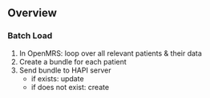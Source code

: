 
## Overview

### Batch Load
1. In OpenMRS: loop over all relevant patients & their data 
2. Create a bundle for each patient
3. Send bundle to HAPI server
    - if exists: update
    - if does not exist: create
